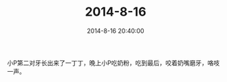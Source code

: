 ﻿---
title: "2014-8-16"
date: 2014-8-16 20:40:00
tags: 文字
categories: 爸爸
---
小P第二对牙长出来了一丁丁，晚上小P吃奶粉，吃到最后，咬着奶嘴磨牙，咯吱一声。 ​​​​